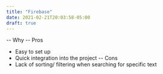 ```yaml
---
title: "Firebase"
date: 2021-02-21T20:03:58-05:00
draft: true
---
```

-- Why
-- Pros
  - Easy to set up
  - Quick integration into the project
-- Cons
 - Lack of sorting/ filtering when searching for specific text
